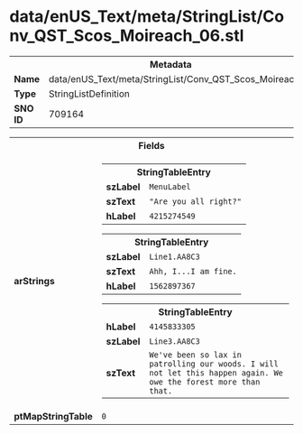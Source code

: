 <h1>data/enUS_Text/meta/StringList/Conv_QST_Scos_Moireach_06.stl</h1><table><tr><th colspan="100%">Metadata</th></tr><tr><td><b>Name</b></td><td>data/enUS_Text/meta/StringList/Conv_QST_Scos_Moireach_06.stl</td></tr><tr><td><b>Type</b></td><td>StringListDefinition</td></tr><tr><td><b>SNO ID</b></td><td>709164</td></tr></table>

<table><tr><th colspan="100%">Fields</th></tr><tr><td><b>arStrings</b></td><td><table><tr><th colspan="100%">StringTableEntry</th></tr><tr><td><b>szLabel</b></td><td><code>MenuLabel</code></td></tr><tr><td><b>szText</b></td><td><code>"Are you all right?"</code></td></tr><tr><td><b>hLabel</b></td><td><code>4215274549</code></td></tr></table>


<table><tr><th colspan="100%">StringTableEntry</th></tr><tr><td><b>szLabel</b></td><td><code>Line1.AA8C3</code></td></tr><tr><td><b>szText</b></td><td><code>Ahh, I...I am fine.</code></td></tr><tr><td><b>hLabel</b></td><td><code>1562897367</code></td></tr></table>


<table><tr><th colspan="100%">StringTableEntry</th></tr><tr><td><b>hLabel</b></td><td><code>4145833305</code></td></tr><tr><td><b>szLabel</b></td><td><code>Line3.AA8C3</code></td></tr><tr><td><b>szText</b></td><td><code>We've been so lax in patrolling our woods. I will not let this happen again. We owe the forest more than that.</code></td></tr></table>


</td></tr><tr><td><b>ptMapStringTable</b></td><td><code>0</code></td></tr></table>


